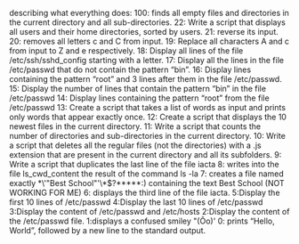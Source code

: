 describing what everything does:
100: finds all empty files and directories in the current directory and all sub-directories.
22: Write a script that displays all users and their home directories, sorted by users.
21: reverse its input.
20: removes all letters c and C from input.
19: Replace all characters A and c from input to Z and e respectively.
18: Display all lines of the file /etc/ssh/sshd_config starting with a letter.
17: Display all the lines in the file /etc/passwd that do not contain the pattern “bin”.
16: Display lines containing the pattern “root” and 3 lines after them in the file /etc/passwd.
15: Display the number of lines that contain the pattern “bin” in the file /etc/passwd
14: Display lines containing the pattern “root” from the file /etc/passwd
13: Create a script that takes a list of words as input and prints only words that appear exactly once.
12: Create a script that displays the 10 newest files in the current directory.
11: Write a script that counts the number of directories and sub-directories in the current directory.
10: Write a script that deletes all the regular files (not the directories) with a .js extension that are present in the current directory and all its subfolders.
9: Write a script that duplicates the last line of the file iacta
8: writes into the file ls_cwd_content the result of the command ls -la
7: creates a file named exactly \*\\'"Best School"\'\\*$\?\*\*\*\*\*:) containing the text Best School (NOT WORKING FOR ME)
6: displays the third line of the file iacta.
5:Display the first 10 lines of /etc/passwd
4:Display the last 10 lines of /etc/passwd
3:Display the content of /etc/passwd and /etc/hosts
2:Display the content of the /etc/passwd file.
1:displays a confused smiley "(Ôo)'
0: prints “Hello, World”, followed by a new line to the standard output.

